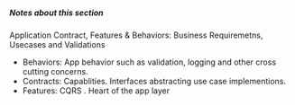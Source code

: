 ##### Notes about this section
Application Contract, Features & Behaviors: Business Requiremetns, Usecases and Validations

- Behaviors: App behavior such as validation, logging and other cross cutting concerns.
- Contracts: Capablities. Interfaces abstracting  use case implementions.
- Features: CQRS .  Heart of the app layer
